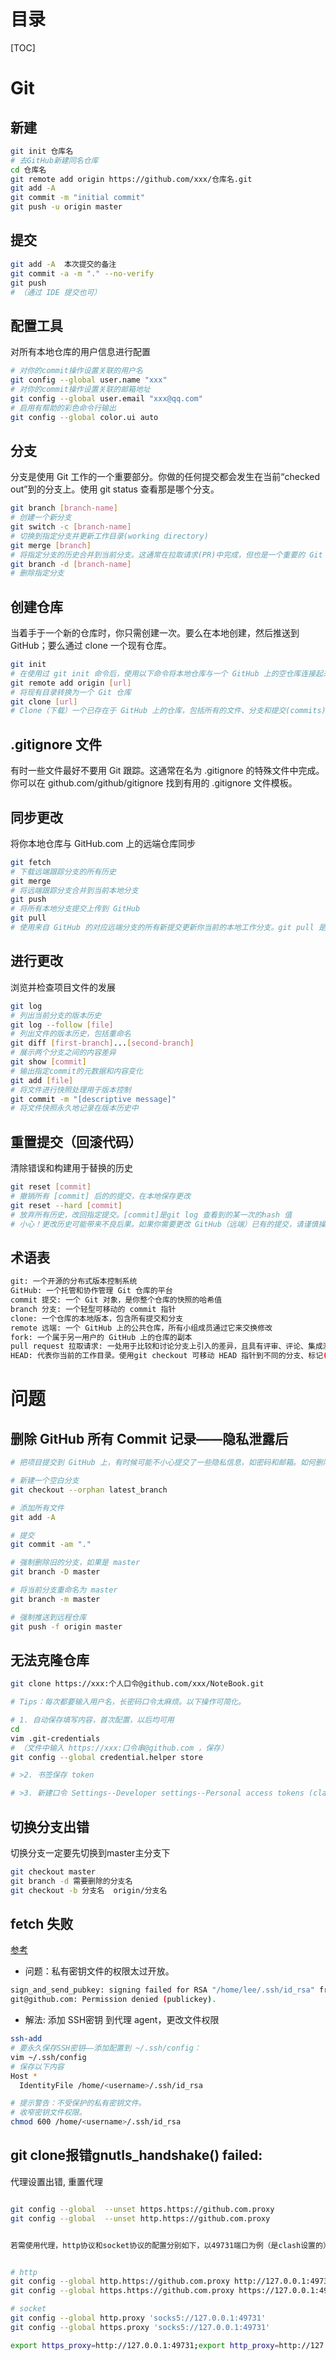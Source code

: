 # 目录
[TOC]


# Git
## 新建

```bash
git init 仓库名
# 去GitHub新建同名仓库
cd 仓库名
git remote add origin https://github.com/xxx/仓库名.git
git add -A
git commit -m "initial commit"
git push -u origin master

```

## 提交

```bash
git add -A  本次提交的备注
git commit -a -m "." --no-verify
git push
# （通过 IDE 提交也可）

```

## 配置工具
对所有本地仓库的用户信息进行配置

```bash
# 对你的commit操作设置关联的用户名
git config --global user.name "xxx"
# 对你的commit操作设置关联的邮箱地址
git config --global user.email "xxx@qq.com"
# 启用有帮助的彩色命令行输出
git config --global color.ui auto

```

## 分支
分支是使用 Git 工作的一个重要部分。你做的任何提交都会发生在当前“checked out”到的分支上。使用 git status 查看那是哪个分支。

```bash
git branch [branch-name]
# 创建一个新分支
git switch -c [branch-name]
# 切换到指定分支并更新工作目录(working directory)
git merge [branch]
# 将指定分支的历史合并到当前分支。这通常在拉取请求(PR)中完成，但也是一个重要的 Git 操作。
git branch -d [branch-name]
# 删除指定分支

```

## 创建仓库
当着手于一个新的仓库时，你只需创建一次。要么在本地创建，然后推送到 GitHub；要么通过 clone 一个现有仓库。

```bash
git init
# 在使用过 git init 命令后，使用以下命令将本地仓库与一个 GitHub 上的空仓库连接起来：
git remote add origin [url]
# 将现有目录转换为一个 Git 仓库
git clone [url]
# Clone（下载）一个已存在于 GitHub 上的仓库，包括所有的文件、分支和提交(commits)

```

## .gitignore 文件
有时一些文件最好不要用 Git 跟踪。这通常在名为 .gitignore 的特殊文件中完成。你可以在 github.com/github/gitignore 找到有用的 .gitignore 文件模板。


## 同步更改
将你本地仓库与 GitHub.com 上的远端仓库同步

```bash
git fetch
# 下载远端跟踪分支的所有历史
git merge
# 将远端跟踪分支合并到当前本地分支
git push
# 将所有本地分支提交上传到 GitHub
git pull
# 使用来自 GitHub 的对应远端分支的所有新提交更新你当前的本地工作分支。git pull 是 git fetch 和 git merge 的结合

```

## 进行更改
浏览并检查项目文件的发展

```bash
git log
# 列出当前分支的版本历史
git log --follow [file]
# 列出文件的版本历史，包括重命名
git diff [first-branch]...[second-branch]
# 展示两个分支之间的内容差异
git show [commit]
# 输出指定commit的元数据和内容变化
git add [file]
# 将文件进行快照处理用于版本控制
git commit -m "[descriptive message]"
# 将文件快照永久地记录在版本历史中

```

## 重置提交（回滚代码）
清除错误和构建用于替换的历史

```bash
git reset [commit]
# 撤销所有 [commit] 后的的提交，在本地保存更改
git reset --hard [commit]
# 放弃所有历史，改回指定提交。[commit]是git log 查看到的某一次的hash 值
# 小心！更改历史可能带来不良后果。如果你需要更改 GitHub（远端）已有的提交，请谨慎操作。如果你需要帮助，可访问 github.community 或联系支持(support)。

```

## 术语表

```bash
git: 一个开源的分布式版本控制系统
GitHub: 一个托管和协作管理 Git 仓库的平台
commit 提交: 一个 Git 对象，是你整个仓库的快照的哈希值
branch 分支: 一个轻型可移动的 commit 指针
clone: 一个仓库的本地版本，包含所有提交和分支
remote 远端: 一个 GitHub 上的公共仓库，所有小组成员通过它来交换修改
fork: 一个属于另一用户的 GitHub 上的仓库的副本
pull request 拉取请求: 一处用于比较和讨论分支上引入的差异，且具有评审、评论、集成测试等功能的地方
HEAD: 代表你当前的工作目录。使用git checkout 可移动 HEAD 指针到不同的分支、标记(tags)或提交

```

# 问题
## 删除 GitHub 所有 Commit 记录——隐私泄露后
```bash
# 把项目提交到 GitHub 上，有时候可能不小心提交了一些隐私信息，如密码和邮箱。如何删除这些记录，形成一个全新的仓库，并且保持代码不变呢？

# 新建一个空白分支
git checkout --orphan latest_branch

# 添加所有文件
git add -A

# 提交
git commit -am "."

# 强制删除旧的分支，如果是 master
git branch -D master

# 将当前分支重命名为 master
git branch -m master

# 强制推送到远程仓库
git push -f origin master

```

## 无法克隆仓库

```bash
git clone https://xxx:个人口令@github.com/xxx/NoteBook.git

# Tips：每次都要输入用户名，长密码口令太麻烦。以下操作可简化。

# 1. 自动保存填写内容，首次配置，以后均可用
cd
vim .git-credentials
# （文件中输入 https://xxx:口令串@github.com ，保存）
git config --global credential.helper store

# >2. 书签保存 token

# >3. 新建口令 Settings--Developer settings--Personal access tokens (classic)

```
## 切换分支出错
切换分支一定要先切换到master主分支下

```bash
git checkout master
git branch -d 需要删除的分支名
git checkout -b 分支名  origin/分支名

```

## fetch 失败
[参考](https://www.shellhacks.com/signing-failed-agent-refused-operation-solved/)

* 问题：私有密钥文件的权限太过开放。

```bash
sign_and_send_pubkey: signing failed for RSA "/home/lee/.ssh/id_rsa" from agent: agent refused operation
git@github.com: Permission denied (publickey).

```

* 解法: 添加 SSH密钥 到代理 agent，更改文件权限

```bash
ssh-add
# 要永久保存SSH密钥——添加配置到 ~/.ssh/config：
vim ~/.ssh/config
# 保存以下内容
Host *
  IdentityFile /home/<username>/.ssh/id_rsa

# 提示警告：不受保护的私有密钥文件。
# 收窄密钥文件权限。
chmod 600 /home/<username>/.ssh/id_rsa

```



## git clone报错gnutls\_handshake() failed:

代理设置出错, 重置代理

```bash

git config --global  --unset https.https://github.com.proxy
git config --global  --unset http.https://github.com.proxy


若需使用代理，http协议和socket协议的配置分别如下，以49731端口为例（是clash设置的）：


# http
git config --global http.https://github.com.proxy http://127.0.0.1:49731
git config --global https.https://github.com.proxy https://127.0.0.1:49731

# socket
git config --global http.proxy 'socks5://127.0.0.1:49731'
git config --global https.proxy 'socks5://127.0.0.1:49731'

export https_proxy=http://127.0.0.1:49731;export http_proxy=http://127.0.0.1:49731;export all_proxy=socks5://127.0.0.1:49731





```
